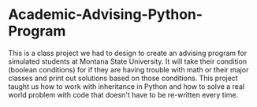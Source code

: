 # Academic-Advising-Python-Program
This is a class project we had to design to create an advising program for simulated students at Montana State University. It will take their condition (boolean conditions) for if they are having trouble with math or their major classes and print out solutions based on those conditions. This project taught us how to work with inheritance in Python and how to solve a real world problem with code that doesn't have to be re-written every time.
